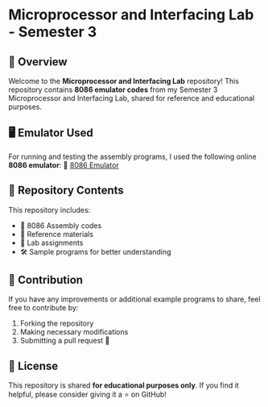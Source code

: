 
# Microprocessor and Interfacing Lab - Semester 3

## 📌 Overview
Welcome to the **Microprocessor and Interfacing Lab** repository! This repository contains **8086 emulator codes** from my Semester 3  Microprocessor and Interfacing Lab, shared for reference and educational purposes.

## 🖥️ Emulator Used
For running and testing the assembly programs, I used the following online **8086 emulator**:
🔗 [8086 Emulator](https://yjdoc2.github.io/8086-emulator-web/)

## 📂 Repository Contents
This repository includes:
- 📜 8086 Assembly codes
- 📘 Reference materials
- 📝 Lab assignments
- 🛠️ Sample programs for better understanding

## 🤝 Contribution
If you have any improvements or additional example programs to share, feel free to contribute by:
1. Forking the repository
2. Making necessary modifications
3. Submitting a pull request 🚀

## 📜 License
This repository is shared **for educational purposes only**. If you find it helpful, please consider giving it a ⭐ on GitHub!

